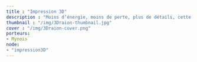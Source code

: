 ```yaml
---
title : "Impression 3D"
description : "Moins d’énergie, moins de perte, plus de détails, cette formation vous fait découvrir l’impression 3D via les nouvelles formes d’imprimantes et de conception."
thumbnail : "/img/3Draion-thumbnail.jpg"
cover : "/img/3Draion-cover.png"
porteurs:
- Mynois
node: 
- "impression3D"
---
```

